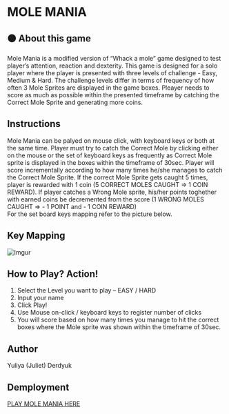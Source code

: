 # MOLE MANIA

## &#128992; **About this game**

Mole Mania is a modified version of “Whack a mole” game designed to test player’s attention, reaction and dexterity. This game is designed for a solo player where the player is presented with three levels of challenge - Easy, Medium & Hard. The challenge levels differ in terms of frequency of how often 3 Mole Sprites are displayed in the game boxes. Pleayer needs to score as much as possible within the presented timeframe by catching the Correct Mole Sprite and generating more coins.

## **Instructions**

Mole Mania can be palyed on mouse click, with keyboard keys or both at the same time.
Player must try to catch the Correct Mole by clicking either on the mouse or the set of keyboard keys as frequently as Correct Mole sprite is displayed in the boxes within the timeframe of 30sec. Player will score incrementally according to how many times he/she manages to catch the Correct Mole Sprite. If the correct Mole Sprite gets caught 5 times, player is rewarded with 1 coin (5 CORRECT MOLES CAUGHT => 1 COIN REWARD). If player catches a Wrong Mole sprite, his/her points toghether with earned coins be decremented from the score (1 WRONG MOLES CAUGHT => - 1 POINT and - 1 COIN REWARD)  
For the set board keys mapping refer to the picture below.

## **Key Mapping**

![Imgur](https://i.imgur.com/fLE4GMA.png)

## **How to Play? Action!**

<ol> 
<li> Select the Level you want to play – EASY / HARD</li> 
<li> Input your name </li>
<li> Click Play! </li>
<li> Use Mouse on-click / keyboard keys to register number of clicks </li>
<li> You will score based on how many times you manage to hit the correct boxes where the Mole sprite was shown within the timeframe of 30sec. </li>
</ol>

## Author

Yuliya (Juliet) Derdyuk

## Demployment

[PLAY MOLE MANIA HERE](https://mole-mania-game-juld1forprojects.vercel.app/)

